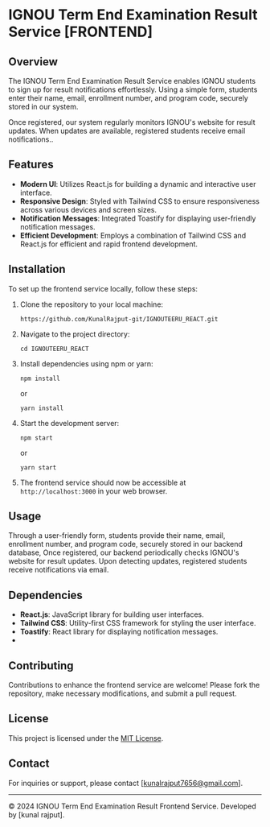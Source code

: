 # IGNOU Term End Examination Result Service [FRONTEND]

## Overview

The IGNOU Term End Examination Result Service enables IGNOU students to sign up for result notifications effortlessly. Using a simple form, students enter their name, email, enrollment number, and program code, securely stored in our system.

Once registered, our system regularly monitors IGNOU's website for result updates. When updates are available, registered students receive email notifications..

## Features

- **Modern UI**: Utilizes React.js for building a dynamic and interactive user interface.
- **Responsive Design**: Styled with Tailwind CSS to ensure responsiveness across various devices and screen sizes.
- **Notification Messages**: Integrated Toastify for displaying user-friendly notification messages.
- **Efficient Development**: Employs a combination of Tailwind CSS and React.js for efficient and rapid frontend development.

## Installation

To set up the frontend service locally, follow these steps:

1. Clone the repository to your local machine:

    ```
    https://github.com/KunalRajput-git/IGNOUTEERU_REACT.git
    ```

2. Navigate to the project directory:

    ```
    cd IGNOUTEERU_REACT
    ```

3. Install dependencies using npm or yarn:

    ```
    npm install
    ```
    or
    ```
    yarn install
    ```

4. Start the development server:

    ```
    npm start
    ```
    or
    ```
    yarn start
    ```

5. The frontend service should now be accessible at `http://localhost:3000` in your web browser.

## Usage

Through a user-friendly form, students provide their name, email, enrollment number, and program code, securely stored in our backend database, Once registered, our backend periodically checks IGNOU's website for result updates. Upon detecting updates, registered students receive notifications via email.

## Dependencies

- **React.js**: JavaScript library for building user interfaces.
- **Tailwind CSS**: Utility-first CSS framework for styling the user interface.
- **Toastify**: React library for displaying notification messages.
- 
## Contributing

Contributions to enhance the frontend service are welcome! Please fork the repository, make necessary modifications, and submit a pull request.

## License

This project is licensed under the [MIT License](LICENSE).

## Contact

For inquiries or support, please contact [kunalrajput7656@gmail.com].

---
© 2024 IGNOU Term End Examination Result Frontend Service. Developed by [kunal rajput].
